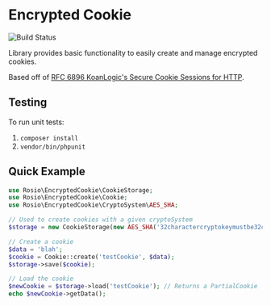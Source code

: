 Encrypted Cookie
================

![Build Status](https://circleci.com/gh/Rosio/Encrypted-Cookies.png?circle-token=5161d88db7a6be025de635195d1a7ac6a430787c)

Library provides basic functionality to easily create and manage encrypted cookies.

Based off of [RFC 6896 KoanLogic's Secure Cookie Sessions for HTTP](https://tools.ietf.org/html/rfc6896).

Testing
-------
To run unit tests:

1. `composer install`
2. `vendor/bin/phpunit`

Quick Example
-------------

```php
use Rosio\EncryptedCookie\CookieStorage;
use Rosio\EncryptedCookie\Cookie;
use Rosio\EncryptedCookie\CryptoSystem\AES_SHA;

// Used to create cookies with a given cryptoSystem
$storage = new CookieStorage(new AES_SHA('32charactercryptokeymustbe32chrs', 'HMACKey'));

// Create a cookie
$data = 'blah';
$cookie = Cookie::create('testCookie', $data);
$storage->save($cookie);

// Load the cookie
$newCookie = $storage->load('testCookie'); // Returns a PartialCookie
echo $newCookie->getData();
```
